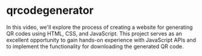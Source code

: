 # qrcodegenerator
In this video, we'll explore the process of creating a website for generating QR codes using HTML, CSS, and JavaScript. This project serves as an excellent opportunity to gain hands-on experience with JavaScript APIs and to implement the functionality for downloading the generated QR code.
